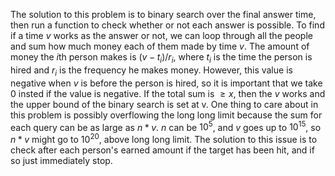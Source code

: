 The solution to this problem is to binary search over the final answer time, then run a function to check whether or not each answer is possible. To find if a time $v$ works as the answer or not, we can loop through all the people and sum how much money each of them made by time $v$. The amount of money the $i$th person makes is $(v - t_i) / r_i$, where $t_i$ is the time the person is hired and $r_i$ is the frequency he makes money. However, this value is negative when $v$ is before the person is hired, so it is important that we take $0$ insted if the value is negative. If the total sum is $\ge x$, then the $v$ works and the upper bound of the binary search is set at v. One thing to care about in this problem is possibly overflowing the long long limit because the sum for each query can be as large as $n*v$. $n$ can be $10^5$, and $v$ goes up to $10^{15}$, so $n*v$ might go to $10^{20}$, above long long limit. The solution to this issue is to check after each person's earned amount if the target has been hit, and if so just immediately stop. 
